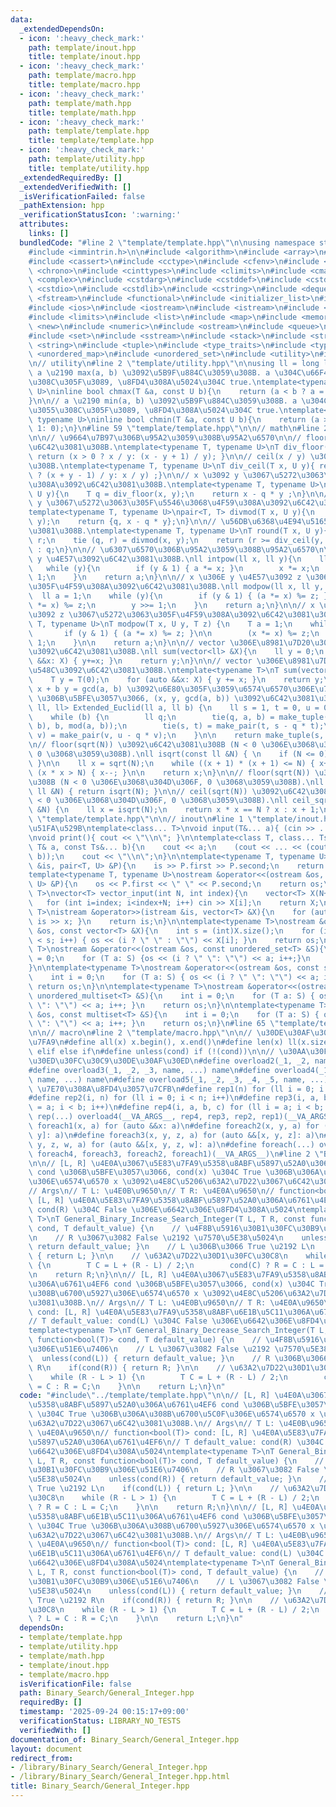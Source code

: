 ```yaml
---
data:
  _extendedDependsOn:
  - icon: ':heavy_check_mark:'
    path: template/inout.hpp
    title: template/inout.hpp
  - icon: ':heavy_check_mark:'
    path: template/macro.hpp
    title: template/macro.hpp
  - icon: ':heavy_check_mark:'
    path: template/math.hpp
    title: template/math.hpp
  - icon: ':heavy_check_mark:'
    path: template/template.hpp
    title: template/template.hpp
  - icon: ':heavy_check_mark:'
    path: template/utility.hpp
    title: template/utility.hpp
  _extendedRequiredBy: []
  _extendedVerifiedWith: []
  _isVerificationFailed: false
  _pathExtension: hpp
  _verificationStatusIcon: ':warning:'
  attributes:
    links: []
  bundledCode: "#line 2 \"template/template.hpp\"\n\nusing namespace std;\n\n// intrinstic\n\
    #include <immintrin.h>\n\n#include <algorithm>\n#include <array>\n#include <bitset>\n\
    #include <cassert>\n#include <cctype>\n#include <cfenv>\n#include <cfloat>\n#include\
    \ <chrono>\n#include <cinttypes>\n#include <climits>\n#include <cmath>\n#include\
    \ <complex>\n#include <cstdarg>\n#include <cstddef>\n#include <cstdint>\n#include\
    \ <cstdio>\n#include <cstdlib>\n#include <cstring>\n#include <deque>\n#include\
    \ <fstream>\n#include <functional>\n#include <initializer_list>\n#include <iomanip>\n\
    #include <ios>\n#include <iostream>\n#include <istream>\n#include <iterator>\n\
    #include <limits>\n#include <list>\n#include <map>\n#include <memory>\n#include\
    \ <new>\n#include <numeric>\n#include <ostream>\n#include <queue>\n#include <random>\n\
    #include <set>\n#include <sstream>\n#include <stack>\n#include <streambuf>\n#include\
    \ <string>\n#include <tuple>\n#include <type_traits>\n#include <typeinfo>\n#include\
    \ <unordered_map>\n#include <unordered_set>\n#include <utility>\n#include <vector>\n\
    \n// utility\n#line 2 \"template/utility.hpp\"\n\nusing ll = long long;\n\n//\
    \ a \u2190 max(a, b) \u3092\u5B9F\u884C\u3059\u308B. a \u304C\u66F4\u65B0\u3055\
    \u308C\u305F\u3089, \u8FD4\u308A\u5024\u304C true.\ntemplate<typename T, typename\
    \ U>\ninline bool chmax(T &a, const U b){\n    return (a < b ? a = b, 1: 0);\n\
    }\n\n// a \u2190 min(a, b) \u3092\u5B9F\u884C\u3059\u308B. a \u304C\u66F4\u65B0\
    \u3055\u308C\u305F\u3089, \u8FD4\u308A\u5024\u304C true.\ntemplate<typename T,\
    \ typename U>\ninline bool chmin(T &a, const U b){\n    return (a > b ? a = b,\
    \ 1: 0);\n}\n#line 59 \"template/template.hpp\"\n\n// math\n#line 2 \"template/math.hpp\"\
    \n\n// \u9664\u7B97\u306B\u95A2\u3059\u308B\u95A2\u6570\n\n// floor(x / y) \u3092\
    \u6C42\u3081\u308B.\ntemplate<typename T, typename U>\nT div_floor(T x, U y){\
    \ return (x > 0 ? x / y: (x - y + 1) / y); }\n\n// ceil(x / y) \u3092\u6C42\u3081\
    \u308B.\ntemplate<typename T, typename U>\nT div_ceil(T x, U y){ return (x > 0\
    \ ? (x + y - 1) / y: x / y) ;}\n\n// x \u3092 y \u3067\u5272\u3063\u305F\u4F59\
    \u308A\u3092\u6C42\u3081\u308B.\ntemplate<typename T, typename U>\nT mod(T x,\
    \ U y){\n    T q = div_floor(x, y);\n    return x - q * y ;\n}\n\n// x \u3092\
    \ y \u3067\u5272\u3063\u305F\u5546\u3068\u4F59\u308A\u3092\u6C42\u3081\u308B.\n\
    template<typename T, typename U>\npair<T, T> divmod(T x, U y){\n    T q = div_floor(x,\
    \ y);\n    return {q, x - q * y};\n}\n\n// \u56DB\u6368\u4E94\u5165\u3092\u6C42\
    \u3081\u308B.\ntemplate<typename T, typename U>\nT round(T x, U y){\n    T q,\
    \ r;\n    tie (q, r) = divmod(x, y);\n    return (r >= div_ceil(y, 2)) ? q + 1\
    \ : q;\n}\n\n// \u6307\u6570\u306B\u95A2\u3059\u308B\u95A2\u6570\n\n// x \u306E\
    \ y \u4E57\u3092\u6C42\u3081\u308B.\nll intpow(ll x, ll y){\n    ll a = 1;\n \
    \   while (y){\n        if (y & 1) { a *= x; }\n        x *= x;\n        y >>=\
    \ 1;\n    }\n    return a;\n}\n\n// x \u306E y \u4E57\u3092 z \u3067\u5272\u3063\
    \u305F\u4F59\u308A\u3092\u6C42\u3081\u308B.\nll modpow(ll x, ll y, ll z){\n  \
    \  ll a = 1;\n    while (y){\n        if (y & 1) { (a *= x) %= z; }\n        (x\
    \ *= x) %= z;\n        y >>= 1;\n    }\n    return a;\n}\n\n// x \u306E y \u4E57\
    \u3092 z \u3067\u5272\u3063\u305F\u4F59\u308A\u3092\u6C42\u3081\u308B.\ntemplate<typename\
    \ T, typename U>\nT modpow(T x, U y, T z) {\n    T a = 1;\n    while (y) {\n \
    \       if (y & 1) { (a *= x) %= z; }\n\n        (x *= x) %= z;\n        y >>=\
    \ 1;\n    }\n\n    return a;\n}\n\n// vector \u306E\u8981\u7D20\u306E\u7DCF\u548C\
    \u3092\u6C42\u3081\u308B.\nll sum(vector<ll> &X){\n    ll y = 0;\n    for (auto\
    \ &&x: X) { y+=x; }\n    return y;\n}\n\n// vector \u306E\u8981\u7D20\u306E\u7DCF\
    \u548C\u3092\u6C42\u3081\u308B.\ntemplate<typename T>\nT sum(vector<T> &X){\n\
    \    T y = T(0);\n    for (auto &&x: X) { y += x; }\n    return y;\n}\n\n// a\
    \ x + b y = gcd(a, b) \u3092\u6E80\u305F\u3059\u6574\u6570\u306E\u7D44 (a, b)\
    \ \u306B\u5BFE\u3057\u3066, (x, y, gcd(a, b)) \u3092\u6C42\u3081\u308B.\ntuple<ll,\
    \ ll, ll> Extended_Euclid(ll a, ll b) {\n    ll s = 1, t = 0, u = 0, v = 1;\n\
    \    while (b) {\n        ll q;\n        tie(q, a, b) = make_tuple(div_floor(a,\
    \ b), b, mod(a, b));\n        tie(s, t) = make_pair(t, s - q * t);\n        tie(u,\
    \ v) = make_pair(v, u - q * v);\n    }\n\n    return make_tuple(s, u, a);\n}\n\
    \n// floor(sqrt(N)) \u3092\u6C42\u3081\u308B (N < 0 \u306E\u3068\u304D\u306F,\
    \ 0 \u3068\u3059\u308B).\nll isqrt(const ll &N) { \n    if (N <= 0) { return 0;\
    \ }\n\n    ll x = sqrt(N);\n    while ((x + 1) * (x + 1) <= N) { x++; }\n    while\
    \ (x * x > N) { x--; }\n\n    return x;\n}\n\n// floor(sqrt(N)) \u3092\u6C42\u3081\
    \u308B (N < 0 \u306E\u3068\u304D\u306F, 0 \u3068\u3059\u308B).\nll floor_sqrt(const\
    \ ll &N) { return isqrt(N); }\n\n// ceil(sqrt(N)) \u3092\u6C42\u3081\u308B (N\
    \ < 0 \u306E\u3068\u304D\u306F, 0 \u3068\u3059\u308B).\nll ceil_sqrt(const ll\
    \ &N) {\n    ll x = isqrt(N);\n    return x * x == N ? x : x + 1;\n}\n#line 62\
    \ \"template/template.hpp\"\n\n// inout\n#line 1 \"template/inout.hpp\"\n// \u5165\
    \u51FA\u529B\ntemplate<class... T>\nvoid input(T&... a){ (cin >> ... >> a); }\n\
    \nvoid print(){ cout << \"\\n\"; }\n\ntemplate<class T, class... Ts>\nvoid print(const\
    \ T& a, const Ts&... b){\n    cout << a;\n    (cout << ... << (cout << \" \",\
    \ b));\n    cout << \"\\n\";\n}\n\ntemplate<typename T, typename U>\nistream &operator>>(istream\
    \ &is, pair<T, U> &P){\n    is >> P.first >> P.second;\n    return is;\n}\n\n\
    template<typename T, typename U>\nostream &operator<<(ostream &os, const pair<T,\
    \ U> &P){\n    os << P.first << \" \" << P.second;\n    return os;\n}\n\ntemplate<typename\
    \ T>\nvector<T> vector_input(int N, int index){\n    vector<T> X(N+index);\n \
    \   for (int i=index; i<index+N; i++) cin >> X[i];\n    return X;\n}\n\ntemplate<typename\
    \ T>\nistream &operator>>(istream &is, vector<T> &X){\n    for (auto &x: X) {\
    \ is >> x; }\n    return is;\n}\n\ntemplate<typename T>\nostream &operator<<(ostream\
    \ &os, const vector<T> &X){\n    int s = (int)X.size();\n    for (int i = 0; i\
    \ < s; i++) { os << (i ? \" \" : \"\") << X[i]; }\n    return os;\n}\n\ntemplate<typename\
    \ T>\nostream &operator<<(ostream &os, const unordered_set<T> &S){\n    int i\
    \ = 0;\n    for (T a: S) {os << (i ? \" \": \"\") << a; i++;}\n    return os;\n\
    }\n\ntemplate<typename T>\nostream &operator<<(ostream &os, const set<T> &S){\n\
    \    int i = 0;\n    for (T a: S) { os << (i ? \" \": \"\") << a; i++; }\n   \
    \ return os;\n}\n\ntemplate<typename T>\nostream &operator<<(ostream &os, const\
    \ unordered_multiset<T> &S){\n    int i = 0;\n    for (T a: S) { os << (i ? \"\
    \ \": \"\") << a; i++; }\n    return os;\n}\n\ntemplate<typename T>\nostream &operator<<(ostream\
    \ &os, const multiset<T> &S){\n    int i = 0;\n    for (T a: S) { os << (i ? \"\
    \ \": \"\") << a; i++; }\n    return os;\n}\n#line 65 \"template/template.hpp\"\
    \n\n// macro\n#line 2 \"template/macro.hpp\"\n\n// \u30DE\u30AF\u30ED\u306E\u5B9A\
    \u7FA9\n#define all(x) x.begin(), x.end()\n#define len(x) ll(x.size())\n#define\
    \ elif else if\n#define unless(cond) if (!(cond))\n\n// \u30AA\u30FC\u30D0\u30FC\
    \u30ED\u30FC\u30C9\u30DE\u30AF\u30ED\n#define overload2(_1, _2, name, ...) name\n\
    #define overload3(_1, _2, _3, name, ...) name\n#define overload4(_1, _2, _3, _4,\
    \ name, ...) name\n#define overload5(_1, _2, _3, _4, _5, name, ...) name\n\n//\
    \ \u7E70\u308A\u8FD4\u3057\u7CFB\n#define rep1(n) for (ll i = 0; i < n; i++)\n\
    #define rep2(i, n) for (ll i = 0; i < n; i++)\n#define rep3(i, a, b) for (ll i\
    \ = a; i < b; i++)\n#define rep4(i, a, b, c) for (ll i = a; i < b; i += c)\n#define\
    \ rep(...) overload4(__VA_ARGS__, rep4, rep3, rep2, rep1)(__VA_ARGS__)\n\n#define\
    \ foreach1(x, a) for (auto &&x: a)\n#define foreach2(x, y, a) for (auto &&[x,\
    \ y]: a)\n#define foreach3(x, y, z, a) for (auto &&[x, y, z]: a)\n#define foreach4(x,\
    \ y, z, w, a) for (auto &&[x, y, z, w]: a)\n#define foreach(...) overload5(__VA_ARGS__,\
    \ foreach4, foreach3, foreach2, foreach1)(__VA_ARGS__)\n#line 2 \"Binary_Search/General_Integer.hpp\"\
    \n\n// [L, R] \u4E0A\u3067\u5E83\u7FA9\u5358\u8ABF\u5897\u52A0\u306A\u6761\u4EF6\
    \ cond \u306B\u5BFE\u3057\u3066, cond(x) \u304C True \u306B\u306A\u308B\u6700\u5C0F\
    \u306E\u6574\u6570 x \u3092\u4E8C\u5206\u63A2\u7D22\u3067\u6C42\u3081\u308B.\n\
    // Args\n// T L: \u4E0B\u9650\n// T R: \u4E0A\u9650\n// function<bool(T)> cond:\
    \ [L, R] \u4E0A\u5E83\u7FA9\u5358\u8ABF\u5897\u52A0\u306A\u6761\u4EF6\n// T default_value:\
    \ cond(R) \u304C False \u306E\u6642\u306E\u8FD4\u308A\u5024\ntemplate<typename\
    \ T>\nT General_Binary_Increase_Search_Integer(T L, T R, const function<bool(T)>\
    \ cond, T default_value) {\n    // \u4F8B\u5916\u30B1\u30FC\u30B9\u306E\u51E6\u7406\
    \n    // R \u3067\u3082 False \u2192 \u7570\u5E38\u5024\n    unless(cond(R)) {\
    \ return default_value; }\n    // L \u306B\u3066 True \u2192 L\n    if(cond(L))\
    \ { return L; }\n\n    // \u63A2\u7D22\u30D1\u30FC\u30C8\n    while (R - L > 1)\
    \ {\n        T C = L + (R - L) / 2;\n        cond(C) ? R = C : L = C;\n    }\n\
    \n    return R;\n}\n\n// [L, R] \u4E0A\u3067\u5E83\u7FA9\u5358\u8ABF\u6E1B\u5C11\
    \u306A\u6761\u4EF6 cond \u306B\u5BFE\u3057\u3066, cond(x) \u304C True \u306B\u306A\
    \u308B\u6700\u5927\u306E\u6574\u6570 x \u3092\u4E8C\u5206\u63A2\u7D22\u3067\u6C42\
    \u3081\u308B.\n// Args\n// T L: \u4E0B\u9650\n// T R: \u4E0A\u9650\n// function<bool(T)>\
    \ cond: [L, R] \u4E0A\u5E83\u7FA9\u5358\u8ABF\u6E1B\u5C11\u306A\u6761\u4EF6\n\
    // T default_value: cond(L) \u304C False \u306E\u6642\u306E\u8FD4\u308A\u5024\n\
    template<typename T>\nT General_Binary_Decrease_Search_Integer(T L, T R, const\
    \ function<bool(T)> cond, T default_value) {\n    // \u4F8B\u5916\u30B1\u30FC\u30B9\
    \u306E\u51E6\u7406\n    // L \u3067\u3082 False \u2192 \u7570\u5E38\u5024\n  \
    \  unless(cond(L)) { return default_value; }\n    // R \u306B\u3066 True \u2192\
    \ R\n    if(cond(R)) { return R; }\n\n    // \u63A2\u7D22\u30D1\u30FC\u30C8\n\
    \    while (R - L > 1) {\n        T C = L + (R - L) / 2;\n        cond(C) ? L\
    \ = C : R = C;\n    }\n\n    return L;\n}\n"
  code: "#include\"../template/template.hpp\"\n\n// [L, R] \u4E0A\u3067\u5E83\u7FA9\
    \u5358\u8ABF\u5897\u52A0\u306A\u6761\u4EF6 cond \u306B\u5BFE\u3057\u3066, cond(x)\
    \ \u304C True \u306B\u306A\u308B\u6700\u5C0F\u306E\u6574\u6570 x \u3092\u4E8C\u5206\
    \u63A2\u7D22\u3067\u6C42\u3081\u308B.\n// Args\n// T L: \u4E0B\u9650\n// T R:\
    \ \u4E0A\u9650\n// function<bool(T)> cond: [L, R] \u4E0A\u5E83\u7FA9\u5358\u8ABF\
    \u5897\u52A0\u306A\u6761\u4EF6\n// T default_value: cond(R) \u304C False \u306E\
    \u6642\u306E\u8FD4\u308A\u5024\ntemplate<typename T>\nT General_Binary_Increase_Search_Integer(T\
    \ L, T R, const function<bool(T)> cond, T default_value) {\n    // \u4F8B\u5916\
    \u30B1\u30FC\u30B9\u306E\u51E6\u7406\n    // R \u3067\u3082 False \u2192 \u7570\
    \u5E38\u5024\n    unless(cond(R)) { return default_value; }\n    // L \u306B\u3066\
    \ True \u2192 L\n    if(cond(L)) { return L; }\n\n    // \u63A2\u7D22\u30D1\u30FC\
    \u30C8\n    while (R - L > 1) {\n        T C = L + (R - L) / 2;\n        cond(C)\
    \ ? R = C : L = C;\n    }\n\n    return R;\n}\n\n// [L, R] \u4E0A\u3067\u5E83\u7FA9\
    \u5358\u8ABF\u6E1B\u5C11\u306A\u6761\u4EF6 cond \u306B\u5BFE\u3057\u3066, cond(x)\
    \ \u304C True \u306B\u306A\u308B\u6700\u5927\u306E\u6574\u6570 x \u3092\u4E8C\u5206\
    \u63A2\u7D22\u3067\u6C42\u3081\u308B.\n// Args\n// T L: \u4E0B\u9650\n// T R:\
    \ \u4E0A\u9650\n// function<bool(T)> cond: [L, R] \u4E0A\u5E83\u7FA9\u5358\u8ABF\
    \u6E1B\u5C11\u306A\u6761\u4EF6\n// T default_value: cond(L) \u304C False \u306E\
    \u6642\u306E\u8FD4\u308A\u5024\ntemplate<typename T>\nT General_Binary_Decrease_Search_Integer(T\
    \ L, T R, const function<bool(T)> cond, T default_value) {\n    // \u4F8B\u5916\
    \u30B1\u30FC\u30B9\u306E\u51E6\u7406\n    // L \u3067\u3082 False \u2192 \u7570\
    \u5E38\u5024\n    unless(cond(L)) { return default_value; }\n    // R \u306B\u3066\
    \ True \u2192 R\n    if(cond(R)) { return R; }\n\n    // \u63A2\u7D22\u30D1\u30FC\
    \u30C8\n    while (R - L > 1) {\n        T C = L + (R - L) / 2;\n        cond(C)\
    \ ? L = C : R = C;\n    }\n\n    return L;\n}\n"
  dependsOn:
  - template/template.hpp
  - template/utility.hpp
  - template/math.hpp
  - template/inout.hpp
  - template/macro.hpp
  isVerificationFile: false
  path: Binary_Search/General_Integer.hpp
  requiredBy: []
  timestamp: '2025-09-24 00:15:17+09:00'
  verificationStatus: LIBRARY_NO_TESTS
  verifiedWith: []
documentation_of: Binary_Search/General_Integer.hpp
layout: document
redirect_from:
- /library/Binary_Search/General_Integer.hpp
- /library/Binary_Search/General_Integer.hpp.html
title: Binary_Search/General_Integer.hpp
---
```

